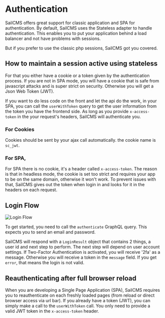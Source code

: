 # Authentication <Badge type="tip" text="3.0.0" />

SailCMS offers great support for classic application and SPA for authentication. By default, SailCMS uses the Stateless adapter to 
handle authentication. This enables you to put your application behind a load balancer and not have problems with sessions.

But if you prefer to use the classic php sessions, SailCMS got you covered.

## How to maintain a session active using stateless

For that you either have a cookie or a token given by the authentication process. If you are not in SPA mode, you will
have a cookie that is safe from javascript attacks and is super strict on security. Otherwise you will get a Json Web Token
(JWT). 

If you want to do less code on the front and let the api do the work, in your SPA, you can call the `userWithToken` query
to get the user information from the token you have the frontend side. As long as you provide `x-access-token` in the your
request's headers, SailCMS will authenticate you.

### For Cookies

Cookies should be sent by your ajax call automatically. the cookie name is `sc_jwt`. 

### For SPA, 
For SPA there is no cookie, it's a header called `x-access-token`. The reason is that in headless mode, the cookie is
set too strict and requires your app to be on the same domain, otherwise it won't work. To prevent issues with that,
SailCMS gives out the token when login in and looks for it in the headers on each request.

## Login Flow

![Login Flow](/loginflow.jpg)

To get started, you need to call the `authenticate` GraphQL query. This expects you to send an email and password.

SailCMS will respond with a `LoginResult` object that contains 2 things, a user id and next step to perform. The next
step will depend on user account settings. If Two-Factor Authentication is activated, you will receive '2fa' as a message.
Otherwise you will receive a token in the `message` field. If you get `error`, that means the login is not valid.

## Reauthenticating after full browser reload

When you are developing a Single Page Application (SPA), SailCMS requires you to reauthenticate on each freshly loaded 
pages (from reload or direct browser access via url bar). If you already have a token (JWT), you can simply make a call
to the `userWithToken` call. You only need to provide a valid JWT token in the `x-access-token` header.